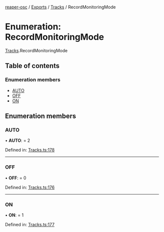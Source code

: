 [reaper-osc](../README.md) / [Exports](../modules.md) / [Tracks](../modules/tracks.md) / RecordMonitoringMode

# Enumeration: RecordMonitoringMode

[Tracks](../modules/tracks.md).RecordMonitoringMode

## Table of contents

### Enumeration members

- [AUTO](tracks.recordmonitoringmode.md#auto)
- [OFF](tracks.recordmonitoringmode.md#off)
- [ON](tracks.recordmonitoringmode.md#on)

## Enumeration members

### AUTO

• **AUTO**: = 2

Defined in: [Tracks.ts:178](https://github.com/LykaiosNZ/reaper-osc.js/blob/7ba97a3/src/Tracks.ts#L178)

___

### OFF

• **OFF**: = 0

Defined in: [Tracks.ts:176](https://github.com/LykaiosNZ/reaper-osc.js/blob/7ba97a3/src/Tracks.ts#L176)

___

### ON

• **ON**: = 1

Defined in: [Tracks.ts:177](https://github.com/LykaiosNZ/reaper-osc.js/blob/7ba97a3/src/Tracks.ts#L177)
